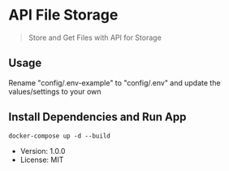 # API File Storage

> Store and Get Files with API for Storage

## Usage

Rename "config/.env-example" to "config/.env" and update the values/settings to your own

## Install Dependencies and Run App
```
docker-compose up -d --build
```

- Version: 1.0.0
- License: MIT
